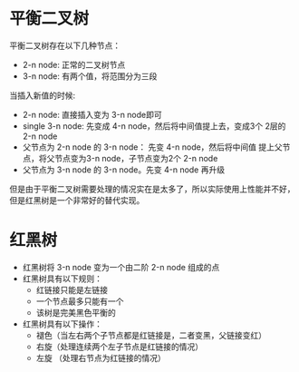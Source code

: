# 平衡二叉树
平衡二叉树存在以下几种节点：
* 2-n node: 正常的二叉树节点
* 3-n node: 有两个值，将范围分为三段

当插入新值的时候:
* 2-n node: 直接插入变为 3-n node即可
* single 3-n node: 先变成 4-n node，然后将中间值提上去，变成3个 2层的 2-n node
* 父节点为 2-n node 的 3-n node： 先变 4-n node，然后将中间值 提上父节点，将父节点变为3-n node，子节点变为2个 2-n node
* 父节点为 3-n node 的 3-n node。先变 4-n node 再升级

但是由于平衡二叉树需要处理的情况实在是太多了，所以实际使用上性能并不好，但是红黑树是一个非常好的替代实现。

# 红黑树
* 红黑树将 3-n node 变为一个由二阶 2-n node 组成的点
* 红黑树具有以下规则：
    * 红链接只能是左链接
    * 一个节点最多只能有一个
    * 该树是完美黑色平衡的
* 红黑树具有以下操作：
    * 褪色（当左右两个子节点都是红链接是，二者变黑，父链接变红）
    * 右旋（处理连续两个左子节点是红链接的情况）
    * 左旋 （处理右节点为红链接的情况）

    
